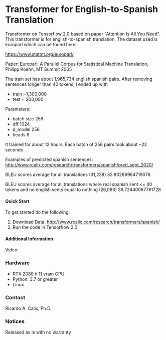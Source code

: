 # Transformer for English-to-Spanish Translation

Transformer on Tensorflow 2.0 based on paper "Attention Is All You Need". This transformer is for english-to-spanish translation. 
The dataset used is Europarl which can be found here:

https://www.statmt.org/europarl/

Paper: Europarl: A Parallel Corpus for Statistical Machine Translation, Philipp Koehn, MT Summit 2005

The train set has about 1,965,734 english spanish pairs. After removing sentences longer than 40 tokens, I ended up with

* train   ~1,300,000
* test    ~  200,000


Parameters: 
* batch size    256
* dff           1024
* d_model       256
* heads         8

It trained for about 12 hours. Each batch of 256 pairs took about ~22 seconds

Examples of predicted spanish sentences: http://www.rcalix.com/research/transformers/spanish/pred_sept_2020/


BLEU scores average for all translations (31,238)
33.80289964719076

BLEU scores average for all translations where real spanish sent <= 40 tokens and no english sents equal to nothing (26,066)
36.72440067781728



#### Quick Start
To get started do the following:

1. Download Data: http://www.rcalix.com/research/transformers/spanish/
2. Run the code in Tensorflow 2.0

#### Additional Information
Video: 

### Hardware

* RTX 2080 ti 11 vram GPU
* Python: 3.7 or greater
* Linux

### Contact
Ricardo A. Calix, Ph.D.

### Notices
Released as is with no warranty
